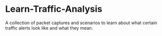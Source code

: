 # Learn-Traffic-Analysis
A collection of packet captures and scenarios to learn about what certain traffic alerts look like and what they mean. 
